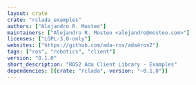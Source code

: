 ```yaml
---
layout: crate
crate: "rclada_examples"
authors: ["Alejandro R. Mosteo"]
maintainers: ["Alejandro R. Mosteo <alejandro@mosteo.com>"]
licenses: ["LGPL-3.0-only"]
websites: ["https://github.com/ada-ros/ada4ros2"]
tags: ["ros", "robotics", "client"]
version: "0.1.0"
short_description: "ROS2 Ada Client Library - Examples"
dependencies: [{crate: "rclada", version: "~0.1.0"}]
---
```



